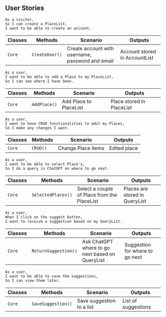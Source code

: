 ## User Stories

```
As a visiter,
So I can create a PlaceList,
I want to be able to create an account.
```
| Classes         | Methods            | Scenario                                          | Outputs                       |
|-----------------|--------------------|---------------------------------------------------|-------------------------------|
| `Core`		  | `CreateUser()`	   | Create account with username, password and email  | Account stored in AccountList |

```
As a user,
I want to be able to add a Place to my PlaceList,
So I can see where I have been.
```
| Classes         | Methods     | Scenario                | Outputs                   |
|-----------------|-------------|-------------------------|---------------------------|
| `Core`		  | `AddPlace()`| Add Place to PlaceList  | Place stored in PlaceList |

```
As a user,
I want to have CRUD functionalities to edit my Places,
So I make any changes I want.
```
| Classes         | Methods     | Scenario                | Outputs      |
|-----------------|-------------|-------------------------|--------------|
| `Core`		  | `CRUD()`    | Change Place items      | Edited place |

```
As a user,
I want to be able to select Place's,
So I do a query in ChatGPT on where to go next.
```
| Classes         | Methods           | Scenario                                     | Outputs                        |
|-----------------|-------------------|----------------------------------------------|--------------------------------|
| `Core`		  | `SelectedPlaces()`| Select a couple of Place from the PlaceList  | Places are stored in QueryList |

```
As a user,
When I click on the suggest button,
I want to receive a suggestion based on my QueryList.
```
| Classes         | Methods             | Scenario                                         | Outputs                         |
|-----------------|---------------------|--------------------------------------------------|---------------------------------|
| `Core`		  | `ReturnSuggestion()`| Ask ChatGPT where to go next based on QueryList  | Suggestion for where to go next |

```
As a user,
I want to be able to save the suggestions,
So I can view them later.
```
| Classes         | Methods             | Scenario                   | Outputs             |
|-----------------|---------------------|----------------------------|---------------------|
| `Core`		  | `SaveSuggestion()`  | Save suggestion to a list  | List of suggestions |
